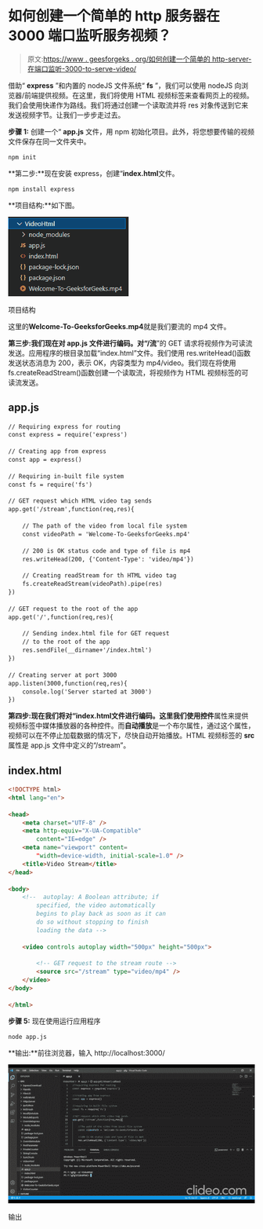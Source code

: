 # 如何创建一个简单的 http 服务器在 3000 端口监听服务视频？

> 原文:[https://www . geesforgeks . org/如何创建一个简单的 http-server-在端口监听-3000-to-serve-video/](https://www.geeksforgeeks.org/how-to-create-a-simple-http-server-listening-at-port-3000-to-serve-video/)

借助“ **express** ”和内置的 nodeJS 文件系统“ **fs** ”，我们可以使用 nodeJS 向浏览器/前端提供视频。在这里，我们将使用 HTML 视频标签来查看网页上的视频。我们会使用快递作为路线。我们将通过创建一个读取流并将 res 对象传送到它来发送视频字节。让我们一步步走过去。

**步骤 1:** 创建一个“ **app.js** 文件，用 npm 初始化项目。此外，将您想要传输的视频文件保存在同一文件夹中。

```html
npm init
```

**第二步:**现在安装 express，创建“**index.html**文件。

```html
npm install express
```

**项目结构:**如下图。

![](img/492f02144ad2f723849fcebc63651875.png)

项目结构

这里的**Welcome-To-GeeksforGeeks.mp4**就是我们要流的 mp4 文件。

**第三步:**我们现在对 **app.js** 文件进行编码。对“**/流**”的 GET 请求将视频作为可读流发送。应用程序的根目录加载“index.html”文件。我们使用 res.writeHead()函数发送状态消息为 200，表示 OK，内容类型为 mp4/video。我们现在将使用 fs.createReadStream()函数创建一个读取流，将视频作为 HTML 视频标签的可读流发送。

## app.js

```html
// Requiring express for routing
const express = require('express')

// Creating app from express
const app = express()

// Requiring in-built file system
const fs = require('fs')

// GET request which HTML video tag sends
app.get('/stream',function(req,res){

    // The path of the video from local file system
    const videoPath = 'Welcome-To-GeeksforGeeks.mp4'

    // 200 is OK status code and type of file is mp4
    res.writeHead(200, {'Content-Type': 'video/mp4'})

    // Creating readStream for th HTML video tag
    fs.createReadStream(videoPath).pipe(res)
})

// GET request to the root of the app
app.get('/',function(req,res){

    // Sending index.html file for GET request
    // to the root of the app
    res.sendFile(__dirname+'/index.html')
})

// Creating server at port 3000
app.listen(3000,function(req,res){
    console.log('Server started at 3000')
})
```

**第四步:**现在我们将对“**index.html**文件进行编码。这里我们使用**控件**属性来提供视频标签中媒体播放器的各种控件。而**自动播放**是一个布尔属性，通过这个属性，视频可以在不停止加载数据的情况下，尽快自动开始播放。HTML 视频标签的 **src** 属性是 app.js 文件中定义的“/stream”。

## index.html

```html
<!DOCTYPE html>
<html lang="en">

<head>
    <meta charset="UTF-8" />
    <meta http-equiv="X-UA-Compatible"
        content="IE=edge" />
    <meta name="viewport" content=
        "width=device-width, initial-scale=1.0" />
    <title>Video Stream</title>
</head>

<body>
    <!--  autoplay: A Boolean attribute; if 
        specified, the video automatically 
        begins to play back as soon as it can 
        do so without stopping to finish 
        loading the data -->

    <video controls autoplay width="500px" height="500px">

        <!-- GET request to the stream route -->
        <source src="/stream" type="video/mp4" />
    </video>
</body>

</html>
```

**步骤 5:** 现在使用运行应用程序

```html
node app.js
```

**输出:**前往浏览器，输入 http://localhost:3000/

![](img/a91342e2591214958316ac4efb8e218a.png)

输出